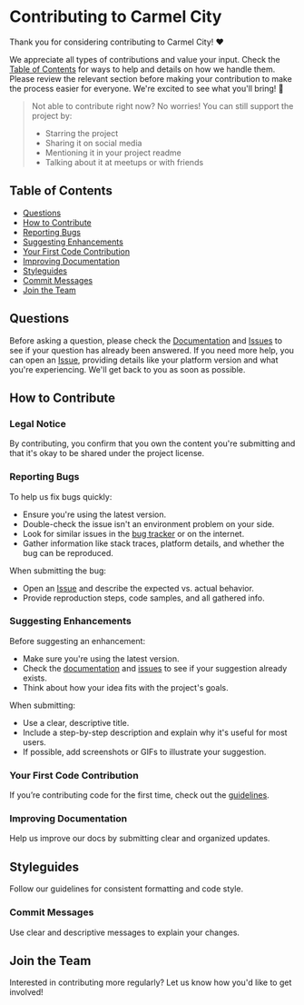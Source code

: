 # Contributing to Carmel City

Thank you for considering contributing to Carmel City! ❤️

We appreciate all types of contributions and value your input. Check the [Table of Contents](#table-of-contents) for ways to help and details on how we handle them. Please review the relevant section before making your contribution to make the process easier for everyone. We're excited to see what you'll bring! 🎉

> Not able to contribute right now? No worries! You can still support the project by:
> - Starring the project
> - Sharing it on social media
> - Mentioning it in your project readme
> - Talking about it at meetups or with friends

## Table of Contents

- [Questions](#questions)
- [How to Contribute](#how-to-contribute)
- [Reporting Bugs](#reporting-bugs)
- [Suggesting Enhancements](#suggesting-enhancements)
- [Your First Code Contribution](#your-first-code-contribution)
- [Improving Documentation](#improving-documentation)
- [Styleguides](#styleguides)
- [Commit Messages](#commit-messages)
- [Join the Team](#join-the-team)

## Questions

Before asking a question, please check the [Documentation]() and [Issues](https://github.com/carmelcity/projects/1) to see if your question has already been answered. If you need more help, you can open an [Issue](https://github.com/carmelcity/projects/1), providing details like your platform version and what you're experiencing. We'll get back to you as soon as possible.

## How to Contribute

### Legal Notice 
By contributing, you confirm that you own the content you're submitting and that it's okay to be shared under the project license.

### Reporting Bugs

To help us fix bugs quickly:
- Ensure you're using the latest version.
- Double-check the issue isn't an environment problem on your side.
- Look for similar issues in the [bug tracker](https://github.com/carmelcity/projects/1) or on the internet.
- Gather information like stack traces, platform details, and whether the bug can be reproduced.

When submitting the bug:
- Open an [Issue](https://github.com/carmelcity/projects/1) and describe the expected vs. actual behavior.
- Provide reproduction steps, code samples, and all gathered info.

### Suggesting Enhancements

Before suggesting an enhancement:
- Make sure you're using the latest version.
- Check the [documentation](https://github.com/carmelcity/docs) and [issues](https://github.com/carmelcity/projects/1) to see if your suggestion already exists.
- Think about how your idea fits with the project's goals.

When submitting:
- Use a clear, descriptive title.
- Include a step-by-step description and explain why it's useful for most users.
- If possible, add screenshots or GIFs to illustrate your suggestion.

### Your First Code Contribution

If you’re contributing code for the first time, check out the [guidelines](#).

### Improving Documentation

Help us improve our docs by submitting clear and organized updates.

## Styleguides

Follow our guidelines for consistent formatting and code style.

### Commit Messages

Use clear and descriptive messages to explain your changes.

## Join the Team

Interested in contributing more regularly? Let us know how you'd like to get involved!
